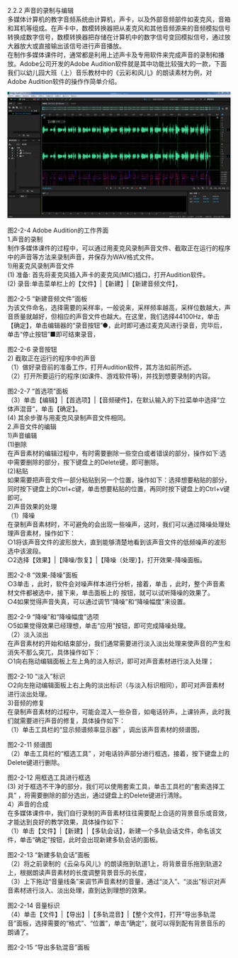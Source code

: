 2.2.2 声音的录制与编辑  
多媒体计算机的教字音频系统由计算机，声卡，以及外部音频部件如麦克风，音箱和耳机等组成。在声卡中，数模转换器把从麦克风和其他音频源来的音频模拟信号转换成数字信号，数模转换器把存储在计算机中的数字信号变回模拟信号，通过放大器放大或直接输出该信号进行声音播放。  
在制作多媒体课件时，通常都是利用上述声卡及专用软件来完成声音的录制和播放。Adobe公司开发的Adobe Audition软件就是其中功能比较强大的一款，下面我们以幼儿园大班（上）音乐教材中的《云彩和风儿》的朗读素材为例，对Adobe Audition软件的操作作简单介绍。

![](/assets/2-2-4.png)

图2-2-4   Adobe Audition的工作界面  
1.声音的录制  
制作多媒体课件的过程中，可以通过用麦克风录制声音文件、截取正在运行的程序中的声音等方法来录制声音，井保存为WAV格式文件。  
1\)用麦克风录制声音文件  
\(1\) 准备: 首先将麦克风插入声卡的麦克风\(MIC\)插口，打开Audition软件。   
\(2\) 录音:单击菜单栏上的【文件】\|【新建】\|【新建音频文件】，

图2-2-5  “新建音频文件”面板  
为该文件命名，选择需要的采样率，一般说来，采样频率越高，采样位数越大，声音质量就越好，但相应的声音文件也越大。在这里，我们选择44100Hz，单击【确定】，单击编辑器的“录音按钮”●，此时即可通过麦克风进行录音，完毕后，单击“停止按钮”■即可结東录音，

图2-2-6  录音按钮  
2\) 截取正在运行的程序中的声音  
（1）做好录音前的准备工作，打开Audition软件，其方法如前所述。  
（2）打开所要运行的程序\(如课件、游戏软件等\)，并找到想要录制的内容。

图2-2-7  “首选项”面板  
（3）单击【编辑】\|【首选项】\|【音频硬件】，在默认输入的下拉菜单中选择“立体声混音”，单击【确定】。  
\(4\) 其余步骤与用麦克风录制声音文件相同。  
2.声音文件的编辑  
1\)声音编辑  
\(1\)删除  
在声音素材的编辑过程中，有时需要删除一些空白或者错误的部分，操作如下:选中需要删除的部分，按下键盘上的Delete键，即可删除。  
\(2\)粘贴  
如果需要把声音文件一部分粘贴到另一个位置，操作如下：选择想要粘贴的部分，同时按下键盘上的Ctrl+c键，单击想要粘贴的位置，再同时按下键盘上的Ctrl+v键即可。  
2\)声音效果的处理  
（1）降噪  
在录制声音素材时，不可避免的会出现一些噪声，这时，我们可以通过降噪处理处理声音素材，操作如下：   
○1将该声音文件的波形放大，直到能够清楚地看到该声音文件的低频噪声的波形选中该波段。  
○2选择【效果】\|【降噪/恢复】\|【降噪（处理）】，打开效果-降噪面板。

图2-2-8  “效果-降噪”面板  
○3单击 ，此时，软件会对噪声样本进行分析，接着，单击 ，此时，整个声音素材文件都被选中，接下来，单击面板上的 按钮，就可以试听降噪的效果了。  
○4如果觉得声音失真，可以通过调节“降噪”和“降噪幅度”来设置。

图2-2-9  “降噪”和“降噪幅度”选项  
○5如果觉得效果已经理想，单击“应用”按钮，即可完成降噪处理。  
（2）淡入淡出  
在声音素材的开始和结束部分，我们通常需要进行淡入淡出处理来使声音的产生和消失不那么突兀，具体操作如下：  
○1向右拖动编辑面板上左上角的淡入标识，即可对声音素材进行淡入处理；

图2-2-10  “淡入”标识  
○2向左拖动编辑面板上右上角的淡出标识（与淡入标识相同），即可对声音素材进行淡出处理。  
3\)音频的修复  
在录制声音素材的过程中，可能会混入一些杂音，如电话铃声，上课铃声，此时我们就需要进行声音的修复，具体操作如下：  
（1）单击工具栏的“显示频谱频率显示器” ，调出该声音素材的频谱图，

图2-2-11 频谱图  
（2）单击工具栏的“框选工具” ，对电话铃声部分进行框选，接着，按下键盘上的Delete键进行删除。

图2-2-12  用框选工具进行框选  
\(3\) 对于框选不干净的部分，我们可以使用套索工具，单击工具栏的“套索选择工具” ，将需要删除的部分选出，通过键盘上的Delete键进行清除。  
4）声音的合成  
在多媒体课件中，我们自行录制的声音素材往往需要配上合适的背景音乐或音效，才能达到良好的教学效果，具体操作如下：   
（1）单击【文件】\|【新建】\|【多轨会话】，新建一个多轨会话文件，命名该文件，单击“确定”按钮，此时会出现新建多轨会话的面板。

图2-2-13  “新建多轨会话”面板  
（2）将之前录制的《云朵与风儿》的朗读拖到轨道1上，将背景音乐拖到轨道2上，根据朗读声音素材的长度调整背景音乐的长度，  
（3）上下拖动“音量线条”来调节声音素材的音量，通过“淡入”、“淡出”标识对声音素材进行淡入、淡出处理，直到达到理想的效果。

图2-2-14  音量标识  
（4）单击【文件】\|【导出】\|【多轨混音】\|【整个文件】，打开“导出多轨混音”面板，选择需要的“格式”、“位置”，单击“确定”，就可以得到配有背景音乐的朗诵了。

图2-2-15  “导出多轨混音”面板

